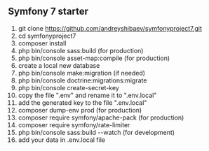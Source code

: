 ## Symfony 7 starter
1. git clone https://github.com/andreyshibaev/symfonyproject7.git
2. cd symfonyproject7
3. composer install
4. php bin/console sass:build (for production)
5. php bin/console asset-map:compile (for production)
6. create a local new database
7. php bin/console make:migration (if needed)
8. php bin/console doctrine:migrations:migrate
9. php bin/console create-secret-key
10. copy the file ".env" and rename it to ".env.local"
11. add the generated key to the file ".env.local"
12. composer dump-env prod (for production)
13. composer require symfony/apache-pack (for production)
14. composer require symfony/rate-limiter
15. php bin/console sass:build --watch (for development)
16. add your data in .env.local file 